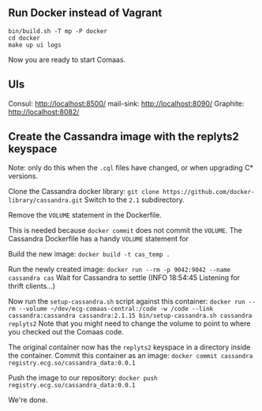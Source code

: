 ## Run Docker instead of Vagrant
```
bin/build.sh -T mp -P docker
cd docker
make up ui logs
```
Now you are ready to start Comaas.

## UIs
Consul: [http://localhost:8500/](http://localhost:8500/)
mail-sink: [http://localhost:8090/](http://localhost:8090/)
Graphite: [http://localhost:8082/](http://localhost:8082/)

## Create the Cassandra image with the replyts2 keyspace
Note: only do this when the `.cql` files have changed, or when upgrading C* versions.

Clone the Cassandra docker library:
`git clone https://github.com/docker-library/cassandra.git`
Switch to the `2.1` subdirectory.

Remove the `VOLUME` statement in the Dockerfile.

This is needed because `docker commit` does not commit the `VOLUME`. The Cassandra Dockerfile has a
handy `VOLUME` statement for

Build the new image:
`docker build -t cas_temp .`

Run the newly created image:
`docker run --rm -p 9042:9042 --name cassandra cas`
Wait for Cassandra to settle (INFO  18:54:45 Listening for thrift clients...)

Now run the `setup-cassandra.sh` script against this container:
`docker run --rm --volume ~/dev/ecg-comaas-central:/code -w /code --link cassandra:cassandra cassandra:2.1.15 bin/setup-cassandra.sh cassandra replyts2`
Note that you might need to change the volume to point to where you checked out the Comaas code.

The original container now has the `replyts2` keyspace in a directory inside the container. Commit this container as an image:
`docker commit cassandra registry.ecg.so/cassandra_data:0.0.1`

Push the image to our repository:
`docker push registry.ecg.so/cassandra_data:0.0.1`

We're done.
